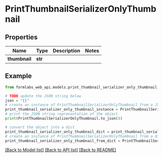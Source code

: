 # PrintThumbnailSerializerOnlyThumbnail


## Properties

Name | Type | Description | Notes
------------ | ------------- | ------------- | -------------
**thumbnail** | **str** |  | 

## Example

```python
from formlabs_web_api.models.print_thumbnail_serializer_only_thumbnail import PrintThumbnailSerializerOnlyThumbnail

# TODO update the JSON string below
json = "{}"
# create an instance of PrintThumbnailSerializerOnlyThumbnail from a JSON string
print_thumbnail_serializer_only_thumbnail_instance = PrintThumbnailSerializerOnlyThumbnail.from_json(json)
# print the JSON string representation of the object
print(PrintThumbnailSerializerOnlyThumbnail.to_json())

# convert the object into a dict
print_thumbnail_serializer_only_thumbnail_dict = print_thumbnail_serializer_only_thumbnail_instance.to_dict()
# create an instance of PrintThumbnailSerializerOnlyThumbnail from a dict
print_thumbnail_serializer_only_thumbnail_from_dict = PrintThumbnailSerializerOnlyThumbnail.from_dict(print_thumbnail_serializer_only_thumbnail_dict)
```
[[Back to Model list]](../README.md#documentation-for-models) [[Back to API list]](../README.md#documentation-for-api-endpoints) [[Back to README]](../README.md)


